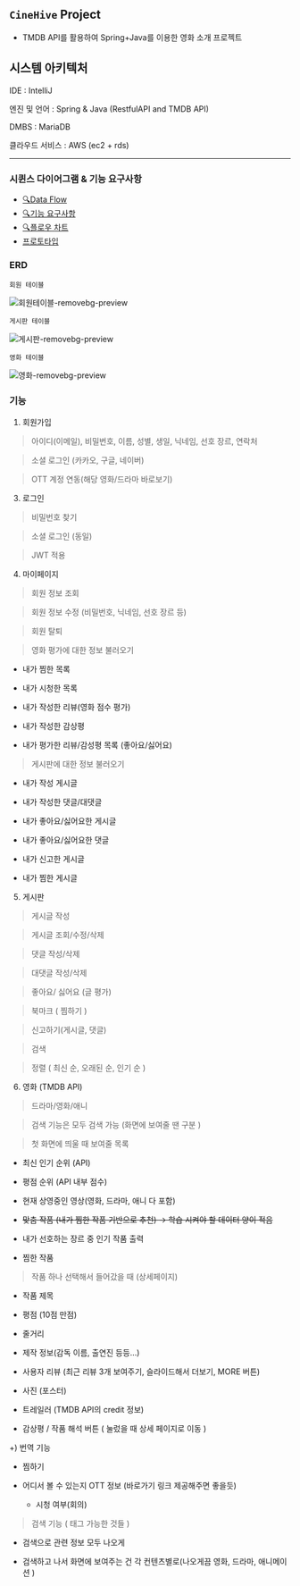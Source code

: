 ## `CineHive` Project
- TMDB API를 활용하여 Spring+Java를 이용한 영화 소개 프로젝트 
## 시스템 아키텍처

IDE : IntelliJ 

엔진 및 언어 : Spring & Java (RestfulAPI and TMDB API)

DMBS : MariaDB

클라우드 서비스 : AWS (ec2 + rds)

---

### 시퀸스 다이어그램 & 기능 요구사항
- <a href="https://www.notion.so/15b8dbd47b68804dbbc5fcd38456ac7c?pvs=13" class="no-underline">🔍Data Flow</a>
- <a href="https://o365deu-my.sharepoint.com/:x:/g/personal/20193182_office_deu_ac_kr/EQp7XdyTBDhBiZ5o-DJJEzQBmfE28vab2-ylCRDJKjSFrw" class="no-underline">🔍기능 요구사항</a>
- <a href="https://www.notion.so/15d8dbd47b68804e8740e8b8a5c77c04?pvs=4" class="no-underline">🔍플로우 차트</a>
- [프로토타입](https://www.figma.com/design/pVakiN6E5WK5N9gSGRHN5f/CineHive?node-id=0-1&t=jtmkunevVoipEOyh-1)

### ERD

`회원 테이블`
   
![회원테이블-removebg-preview](https://github.com/user-attachments/assets/707d7942-309b-437a-98f5-b3646881de16)

`게시판 테이블`

![게시판-removebg-preview](https://github.com/user-attachments/assets/1843d57a-2377-4551-8772-1ae8e2dbc384)

`영화 테이블`

![영화-removebg-preview](https://github.com/user-attachments/assets/a0af7c4c-4185-4ccf-856d-f2d069edc742)

### 기능
1. 회원가입
> 아이디(이메일), 비밀번호, 이름, 성별, 생일, 닉네임, 선호 장르, 연락처

> 소셜 로그인 (카카오, 구글, 네이버)

> OTT 계정 연동(해당 영화/드라마 바로보기)

3. 로그인
> 비밀번호 찾기

>  소셜 로그인 (동일)

>  JWT 적용

4. 마이페이지
> 회원 정보 조회

> 회원 정보 수정 (비밀번호, 닉네임, 선호 장르 등)

> 회원 탈퇴

> 영화 평가에 대한 정보 불러오기

- 내가 찜한 목록

- 내가 시청한 목록

- 내가 작성한 리뷰(영화 점수 평가)

- 내가 작성한 감상평

- 내가 평가한 리뷰/감성평 목록 (좋아요/싫어요)

> 게시판에 대한 정보 불러오기

- 내가 작성 게시글
  
- 내가 작성한 댓글/대댓글
  
- 내가 좋아요/싫어요한 게시글

- 내가 좋아요/싫어요한 댓글
  
- 내가 신고한 게시글
  
- 내가 찜한 게시글

5. 게시판
   
> 게시글 작성

> 게시글 조회/수정/삭제

> 댓글 작성/삭제

> 대댓글 작성/삭제

> 좋아요/ 싫어요 (글 평가)

> 북마크 ( 찜하기 )

> 신고하기(게시글, 댓글)

> 검색

> 정렬 ( 최신 순, 오래된 순, 인기 순 )

6. 영화 (TMDB API)
> 드라마/영화/애니

> 검색 기능은 모두 검색 가능 (화면에 보여줄 땐 구분 )

> 첫 화면에 띄울 때 보여줄 목록

- 최신 인기 순위 (API)
  
- 평점 순위 (API 내부 점수)
  
- 현재 상영중인 영상(영화, 드라마, 애니 다 포함)
  
- ~~맞춤 작품 (내가 찜한 작품 기반으로 추천) → 학습 시켜야 할 데이터 양이 적음~~
- 내가 선호하는 장르 중 인기 작품 출력
  
- 찜한 작품

> 작품 하나 선택해서 들어갔을 때 (상세페이지)
- 작품 제목
  
- 평점 (10점 만점)
- 줄거리
  
- 제작 정보(감독 이름, 출연진 등등…)
  
- 사용자 리뷰 (최근 리뷰 3개 보여주기, 슬라이드해서 더보기, MORE 버튼)
  
- 사진 (포스터)
  
- 트레일러 (TMDB API의 credit 정보)
  
- 감상평 / 작품 해석 버튼 ( 눌렀을 때 상세 페이지로 이동 )
  
+) 번역 기능
- 찜하기
  
- 어디서 볼 수 있는지 OTT 정보 (바로가기 링크 제공해주면 좋을듯)
    - 시청 여부(회의)

> 검색 기능 ( 태그 가능한 것들 )

- 검색으로 관련 정보 모두 나오게
  
- 검색하고 나서 화면에 보여주는 건 각 컨텐츠별로(나오게끔 영화, 드라마, 애니메이션 )
